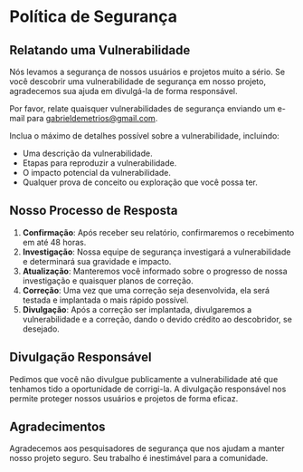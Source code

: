 # Política de Segurança

## Relatando uma Vulnerabilidade

Nós levamos a segurança de nossos usuários e projetos muito a sério. Se você descobrir uma vulnerabilidade de segurança em nosso projeto, agradecemos sua ajuda em divulgá-la de forma responsável.

Por favor, relate quaisquer vulnerabilidades de segurança enviando um e-mail para gabrieldemetrios@gmail.com.

Inclua o máximo de detalhes possível sobre a vulnerabilidade, incluindo:

*   Uma descrição da vulnerabilidade.
*   Etapas para reproduzir a vulnerabilidade.
*   O impacto potencial da vulnerabilidade.
*   Qualquer prova de conceito ou exploração que você possa ter.

## Nosso Processo de Resposta

1.  **Confirmação**: Após receber seu relatório, confirmaremos o recebimento em até 48 horas.
2.  **Investigação**: Nossa equipe de segurança investigará a vulnerabilidade e determinará sua gravidade e impacto.
3.  **Atualização**: Manteremos você informado sobre o progresso de nossa investigação e quaisquer planos de correção.
4.  **Correção**: Uma vez que uma correção seja desenvolvida, ela será testada e implantada o mais rápido possível.
5.  **Divulgação**: Após a correção ser implantada, divulgaremos a vulnerabilidade e a correção, dando o devido crédito ao descobridor, se desejado.

## Divulgação Responsável

Pedimos que você não divulgue publicamente a vulnerabilidade até que tenhamos tido a oportunidade de corrigi-la. A divulgação responsável nos permite proteger nossos usuários e projetos de forma eficaz.

## Agradecimentos

Agradecemos aos pesquisadores de segurança que nos ajudam a manter nosso projeto seguro. Seu trabalho é inestimável para a comunidade.

